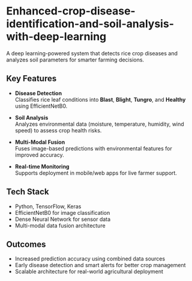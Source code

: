 # Enhanced-crop-disease-identification-and-soil-analysis-with-deep-learning


A deep learning-powered system that detects rice crop diseases and analyzes soil parameters for smarter farming decisions.

##  Key Features

-  **Disease Detection**  
  Classifies rice leaf conditions into **Blast**, **Blight**, **Tungro**, and **Healthy** using EfficientNetB0.

-  **Soil Analysis**  
  Analyzes environmental data (moisture, temperature, humidity, wind speed) to assess crop health risks.

-  **Multi-Modal Fusion**  
  Fuses image-based predictions with environmental features for improved accuracy.

-  **Real-time Monitoring**  
  Supports deployment in mobile/web apps for live farmer support.

##  Tech Stack

- Python, TensorFlow, Keras
- EfficientNetB0 for image classification
- Dense Neural Network for sensor data
- Multi-modal data fusion architecture

##  Outcomes

- Increased prediction accuracy using combined data sources  
- Early disease detection and smart alerts for better crop management  
- Scalable architecture for real-world agricultural deployment

